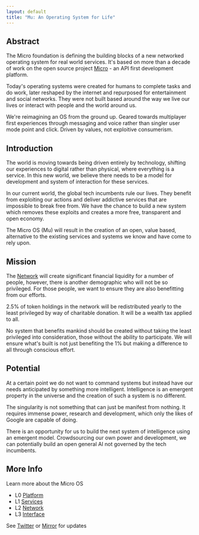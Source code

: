 ```yaml
---
layout: default
title: "Mu: An Operating System for Life"
---
```


<div id="blurb">
<h2>Abstract</h2>
<p>The Micro foundation is defining the building blocks of a new networked operating system for real world services.
It's based on more than a decade of work on the open source project <a href="https://micro.dev">Micro</a> - an API first 
development platform.
</p>

<p>Today's operating systems were created for humans to complete tasks and do work, later reshaped by the internet and 
repurposed for entertainment and social networks. They were not built based around the way we live our lives or interact with people
and the world around us.
</p>

<p>We're reimagining an OS from the ground up. Geared towards multiplayer first experiences through messaging
and voice rather than singler user mode point and click. Driven by values, not exploitive consumerism.
</p>
</div>

<div id="blurb">
<h2>Introduction</h2>
<p>
The world is moving towards being driven entirely by technology, shifting our experiences to digital rather than 
physical, where everything is a service. In this new world, we believe there needs to be a model for development and system of interaction for 
these services.
</p>
<p>
In our current world, the global tech incumbents rule our lives.
They benefit from exploiting our actions and deliver addictive services that are impossible to break free from. We have the chance to 
build a new system which removes these exploits and creates a more free, transparent and open economy.
</p>
<p>
The Micro OS (Mu) will result in the creation of an open, value based, alternative to the existing services and systems 
we know and have come to rely upon.
</p>
</div>

<div id="blurb">
<h2>Mission</h2>

<p>
The <a href="/network">Network</a> will create significant financial liquidity for a number of people, however, there is another 
demographic who will not be so privileged. For those people, we want to ensure they are also benefitting from our efforts.
</p>

<p>
2.5% of token holdings in the network will be redistributed yearly to the least privileged by way of charitable donation. 
It will be a wealth tax applied to all.
</p>

<p>
No system that benefits mankind should be created without taking the least privileged into consideration, those without
the ability to participate. We will ensure what's built is not just benefiting the 1% but making a difference to all
through conscious effort.
</p>
</div>

<div id="blurb">
<h2>Potential</h2>
<p>
At a certain point we do not want to command systems but instead have our needs anticipated by something more intelligent.
Intelligence is an emergent property in the universe and the creation of such a system is no different.
</p>
<p>
The singularity is not something that can just be manifest from nothing. It requires immense power, research and development, 
which only the likes of Google are capable of doing.
</p>
<p>
There is an opportunity for us to build the next system of intelligence using an emergent model. Crowdsourcing our own power
and development, we can potentially build an open general AI not governed by the tech incumbents.
</p>
</div>

## More Info

Learn more about the Micro OS

<ul id="projects">
<li>L0 <a href="/platform">Platform</a></li>
<li>L1 <a href="/services">Services</a></li>
<li>L2 <a href="/network">Network</a></li>
<li>L3 <a href="/interface">Interface</a></li>
</ul>

<footer>
See <a href="https://twitter.com/mudotxyz">Twitter</a>
  or <a href="https://mirror.xyz/0x95A522981D68213E6F2190e187d42f9e53EE0873">Mirror</a> for updates
</footer>
